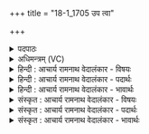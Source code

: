 +++
title = "18-1_1705 उप त्वा"

+++
<details><summary>पदपाठः</summary>

उ꣡प꣢꣯। त्वा꣣। रण्व꣡स꣢न्दृशम्। र꣣ण्व꣢। स꣣न्दृशम्। प्र꣡य꣢꣯स्वन्तः। स꣣हस्कृत। सहः। कृत। अ꣡ग्ने꣢꣯। स꣣सृज्म꣡हे꣢। गि꣡रः꣢꣯। १७०५।
</details>

<details><summary>अधिमन्त्रम् (VC)</summary>

- अग्निः
- भरद्वाजो बार्हस्पत्यः
- गायत्री
- षड्जः
</details>

<details><summary>हिन्दी : आचार्य रामनाथ वेदालंकार - विषयः</summary>

अगले मन्त्र में अग्नि नाम से परमात्मा को सम्बोधन करते हैं।
</details>

<details><summary>हिन्दी : आचार्य रामनाथ वेदालंकार - पदार्थः</summary>

पदार्थान्वयभाषाः -  हे (सहस्कृत) आत्मबल से हृदय में प्रकट किये गये (अग्ने) अग्रनायक जगदीश्वर ! (प्रयस्वन्तः) प्रयत्नवान् हम (रण्वसन्दृशम्) रमणीय दर्शनवाले (त्वा) आपके प्रति (गिरः) स्तुति-वाणियों को (उप ससृज्महे) उच्चारण करते हैं ॥१॥
</details>

<details><summary>हिन्दी : आचार्य रामनाथ वेदालंकार - भावार्थः</summary>

भावार्थभाषाः -  परमात्मा की स्तुति के साथ मनुष्यों को प्रयत्न भी करना चाहिए,तभी अभीष्ट कामनाएँ पूर्ण होती हैं ॥१॥
</details>

<details><summary>संस्कृत : आचार्य रामनाथ वेदालंकार - विषयः</summary>

तत्रादावग्निनाम्ना परमात्मानं सम्बोधयति।
</details>

<details><summary>संस्कृत : आचार्य रामनाथ वेदालंकार - पदार्थः</summary>

पदार्थान्वयभाषाः -  हे (सहस्कृत) सहसा आत्मबलेन हृदये प्रकटीकृत (अग्ने) अग्रनायक जगदीश्वर ! (प्रयस्वन्तः) प्रयत्नवन्तः वयम् (रण्वसन्दृशम्) रमणीयदर्शनम् (त्वा) त्वां प्रति (गिरः) स्तुतिवाचः (उपसृज्महे) उपसृजामः ॥१॥२
</details>

<details><summary>संस्कृत : आचार्य रामनाथ वेदालंकार - भावार्थः</summary>

भावार्थभाषाः -  परमात्मस्तुत्या सार्धं मनुष्यैः प्रयत्नोऽप्यनुष्ठेयस्तदैवाभीष्टकामनाः पूर्यन्ते ॥१॥
</details>